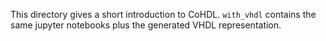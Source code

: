 This directory gives a short introduction to CoHDL. `with_vhdl` contains the same jupyter notebooks plus the generated VHDL representation.